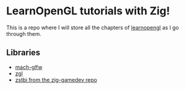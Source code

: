 # LearnOpenGL tutorials with Zig!

This is a repo where I will store all the chapters of [learnopengl](https://learnopengl.com/) as I go through them.

## Libraries
- [mach-glfw](https://github.com/hexops/mach-glfw)
- [zgl](https://github.com/ziglibs/zgl)
- [zstbi from the zig-gamedev repo](https://github.com/michal-z/zig-gamedev)
